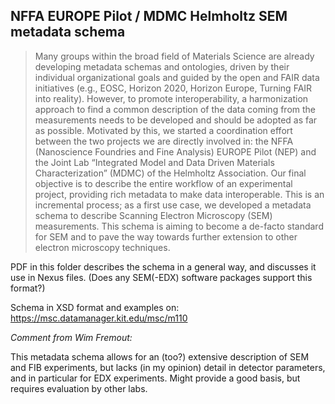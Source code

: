 ## NFFA EUROPE Pilot / MDMC Helmholtz SEM metadata schema

> Many groups within the broad field of Materials Science are already developing metadata schemas and ontologies, driven by their individual organizational
> goals and guided by the open and FAIR data initiatives (e.g., EOSC, Horizon 2020, Horizon Europe, Turning FAIR into reality). However,
> to promote interoperability, a harmonization approach to find a common description of the data coming from the measurements needs to be developed and
> should be adopted as far as possible.
> Motivated by this, we started a coordination effort between the two projects
> we are directly involved in: the NFFA (Nanoscience Foundries and Fine Analysis)
> EUROPE Pilot (NEP) and the Joint Lab “Integrated Model and Data
> Driven Materials Characterization” (MDMC) of the Helmholtz Association.
> Our final objective is to describe the entire workflow of an experimental project,
> providing rich metadata to make data interoperable. This is an incremental
> process; as a first use case, we developed a metadata schema to describe Scanning
> Electron Microscopy (SEM) measurements. This schema is aiming to become a
> de-facto standard for SEM and to pave the way towards further extension to
> other electron microscopy techniques.

PDF in this folder describes the schema in a general way, and discusses it use in Nexus files. (Does any SEM(-EDX) software packages support this format?)

Schema in XSD format and examples on: https://msc.datamanager.kit.edu/msc/m110


_Comment from Wim Fremout:_

This metadata schema allows for an (too?) extensive description of SEM and FIB experiments, but lacks (in my opinion) detail in detector parameters, and in particular for EDX experiments. Might provide a good basis, but requires evaluation by other labs.